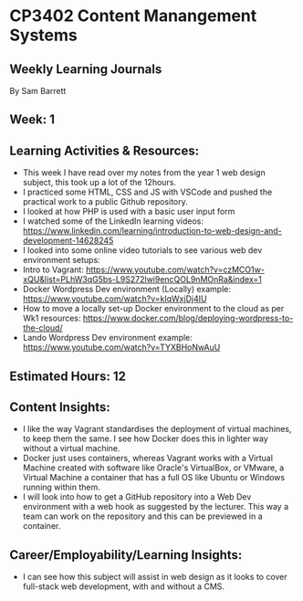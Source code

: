 # CP3402 Content Manangement Systems
## Weekly Learning Journals

By Sam Barrett

## Week: 1

## Learning Activities & Resources:
- This week I have read over my notes from the year 1 web design subject, this took up a lot of the 12hours.
- I practiced some HTML, CSS and JS with VSCode and pushed the practical work to a public Github repository.
- I looked at how PHP is used with a basic user input form
- I watched some of the LinkedIn learning videos: https://www.linkedin.com/learning/introduction-to-web-design-and-development-14628245
- I looked into some online video tutorials to see various web dev environment setups:
- Intro to Vagrant: https://www.youtube.com/watch?v=czMCO1w-xQU&list=PLhW3qG5bs-L9S272lwi9encQOL9nMOnRa&index=1
- Docker Wordpress Dev environment (Locally) example: https://www.youtube.com/watch?v=kIqWxjDj4IU
- How to move a locally set-up Docker environment to the cloud as per Wk1 resources: https://www.docker.com/blog/deploying-wordpress-to-the-cloud/
- Lando Wordpress Dev environment example: https://www.youtube.com/watch?v=TYXBHoNwAuU

## Estimated Hours: 12

## Content Insights:
- I like the way Vagrant standardises the deployment of virtual machines, to keep them the same. I see how Docker does this in lighter way without a virtual machine.
- Docker just uses containers, whereas Vagrant works with a Virtual Machine created with software like Oracle's VirtualBox, or VMware, a Virtual Machine a container that has a full OS like Ubuntu or Windows running within them.
- I will look into how to get a GitHub repository into a Web Dev environment with a web hook as suggested by the lecturer. This way a team can work on the repository and this can be previewed in a container.

## Career/Employability/Learning Insights:
- I can see how this subject will assist in web design as it looks to cover full-stack web development, with and without a CMS.

